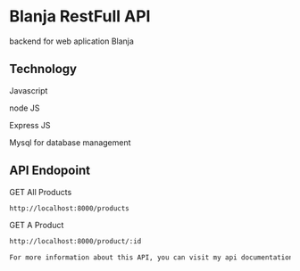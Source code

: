 #  Blanja RestFull API

backend for web aplication Blanja

## Technology

Javascript

node JS

Express JS

Mysql for database management

## API Endopoint

GET All Products

```sh
http://localhost:8000/products
```

GET A Product

```sh
http://localhost:8000/product/:id
```

```sh
For more information about this API, you can visit my api documentation on https://documenter.getpostman.com/view/9503446/TWDTLJa2
```

